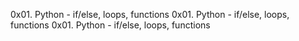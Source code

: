 0x01. Python - if/else, loops, functions
0x01. Python - if/else, loops, functions
0x01. Python - if/else, loops, functions
